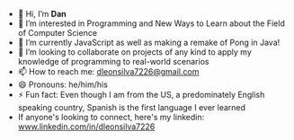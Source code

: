 - 👋 Hi, I’m **Dan**
- 👀 I’m interested in Programming and New Ways to Learn about the Field of Computer Science
- 🌱 I’m currently JavaScript as well as making a remake of Pong in Java!
- 💞️ I’m looking to collaborate on projects of any kind to apply my knowledge of programming to real-world scenarios
- 📫 How to reach me: dleonsilva7226@gmail.com
- 😄 Pronouns: he/him/his
- ⚡ Fun fact: Even though I am from the US, a predominately English speaking country, Spanish is the first language I ever learned
- If anyone's looking to connect, here's my linkedin: www.linkedin.com/in/dleonsilva7226

<!---
dleonsilva7226/dleonsilva7226 is a ✨ special ✨ repository because its `README.md` (this file) appears on your GitHub profile.
You can click the Preview link to take a look at your changes.
--->
